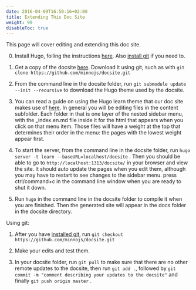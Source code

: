 ```yaml
---
date: 2016-04-09T16:50:16+02:00
title: Extending This Doc Site
weight: 99
disableToc: true
---
```

This page will cover editing and extending this doc site.

0.  Install Hugo, folling the instructions [here](https://gohugo.io/getting-started/installing/).  Also [install git](https://git-scm.com/book/en/v2/Getting-Started-Installing-Git) if you need to.

1.  Get a copy of the docsite [here](https://github.com/minnojs/docsite).  Download it using git, such as with `git clone https://github.com/minnojs/docsite.git`

2.  From the command line in the docsite folder, run `git submodule update --init --recursive` to download the Hugo theme used by the docsite.

2.  You can read a guide on using the Hugo learn theme that our doc site makes use of [here](https://learn.netlify.com/en/).  In general you will be editing files in the content subfolder.  Each folder in that is one layer of the nested sidebar menu, with the _index.en.md file inside it for the html that appears when you click on that menu item.  Those files will have a weight at the top that determines their order in the menu: the pages with the lowest weight appear first.

3.  To start the server, from the command line in the docsite folder, run `hugo server -t learn --baseURL=localhost/docsite` .  Then you should be able to go to `http://localhost:1313/docsite/` in your browser and view the site.  It should auto update the pages when you edit them, although you may have to restart to see changes to the sidebar menu.  press ctrl/command+c in the command line window when you are ready to shut it down.

4.  Run `hugo` in the command line in the docsite folder to compile it when you are finished.  Then the generated site will appear in the docs folder in the docsite directory.


Using git:

1.  After you have [installed git](https://git-scm.com/book/en/v2/Getting-Started-Installing-Git), run `git checkout https://github.com/minnojs/docsite.git`

2.  Make your edits and test them.

3.  In your docsite folder, run `git pull` to make sure that there are no other remote updates to the docsite, then run `git add .`, followed by `git commit -m "comment describing your updates to the docsite"` and finally `git push origin master` .  